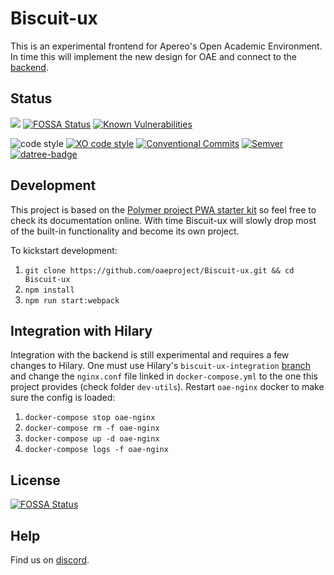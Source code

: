 # Biscuit-ux

This is an experimental frontend for Apereo's Open Academic Environment. In time this will implement the new design for OAE and connect to the [backend](https://github.com/oaeproject/Hilary/).

## Status

<!-- current project status -->

<a href="https://codeclimate.com/github/oaeproject/Biscuit-ux/maintainability"><img src="https://api.codeclimate.com/v1/badges/ef5848ed3cca76108e0b/maintainability" /></a>
[![FOSSA Status](https://app.fossa.io/api/projects/git%2Bgithub.com%2Fbrecke%2FBiscuit-ux.svg?type=shield)](https://app.fossa.io/projects/git%2Bgithub.com%2Fbrecke%2FBiscuit-ux?ref=badge_shield)
[![Known Vulnerabilities](https://snyk.io//test/github/oaeproject/Biscuit-ux/badge.svg?targetFile=package.json)](https://snyk.io//test/github/oaeproject/Biscuit-ux?targetFile=package.json)

<!-- standards used in project -->

![code style](https://img.shields.io/badge/code_style-prettier-ff69b4.svg)
[![XO code style](https://img.shields.io/badge/code_style-XO-5ed9c7.svg)](https://github.com/xojs/xo)
[![Conventional Commits](https://img.shields.io/badge/Conventional%20Commits-1.0.0-yellow.svg)](https://conventionalcommits.org)
[![Semver](http://img.shields.io/SemVer/2.0.0.png)](http://semver.org/spec/v2.0.0.html)
[![datree-badge](https://s3.amazonaws.com/catalog.static.datree.io/datree-badge-28px.svg)](https://datree.io/?src=badge)

## Development

This project is based on the [Polymer project PWA starter kit](https://pwa-starter-kit.polymer-project.org/) so feel free to check its documentation online. With time Biscuit-ux will slowly drop most of the built-in functionality and become its own project.

To kickstart development:

1. `git clone https://github.com/oaeproject/Biscuit-ux.git && cd Biscuit-ux` 
2. `npm install`
3. `npm run start:webpack`

## Integration with Hilary

Integration with the backend is still experimental and requires a few changes to Hilary. One must use Hilary's `biscuit-ux-integration` [branch](https://github.com/oaeproject/Hilary/tree/biscuit-ux-integration) and change the `nginx.conf` file linked in `docker-compose.yml` to the one this project provides (check folder `dev-utils`). Restart `oae-nginx` docker to make sure the config is loaded:

1. `docker-compose stop oae-nginx`
2. `docker-compose rm -f oae-nginx`
3. `docker-compose up -d oae-nginx`
4. `docker-compose logs -f oae-nginx`

## License

[![FOSSA Status](https://app.fossa.io/api/projects/git%2Bgithub.com%2Fbrecke%2FBiscuit-ux.svg?type=large)](https://app.fossa.io/projects/git%2Bgithub.com%2Fbrecke%2FBiscuit-ux?ref=badge_large)

## Help

Find us on [discord](https://discord.gg/RShTcdq).